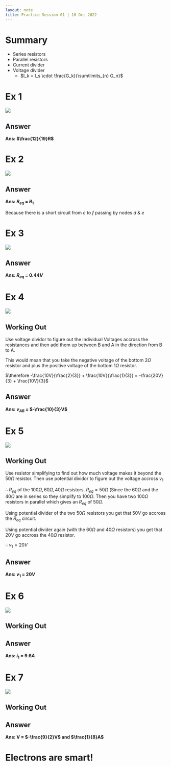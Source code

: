 ```yaml
---
layout: note
title: Practice Session 01 | 10 Oct 2022 
---
```


# Summary #

* Series resistors
* Parallel resistors
* Current divider
* Voltage divider
	* $I_k = I_s \cdot \frac{G_k}{\sum\limits_{n} G_n}$

# Ex 1 #

![](practice01/ex01.png)

## Answer ##

**Ans: $\frac{12}{19}R$**

# Ex 2 #

![](practice01/ex02.png)

## Answer ##

**Ans: $R_{eq}$ = $R_1$**

Because there is a short circuit from $c$ to $f$ passing by nodes $d$ & $e$

# Ex 3 #

![](practice01/ex03.png)

## Answer ##

**Ans: $R_{eq}$ = $0.44 V$**

# Ex 4 #

![](practice01/ex04.png)

## Working Out ##

Use voltage dividor to figure out the individual Voltages accross the
resistances and then add them up between B and A in the direction from B to A.

This would mean that you take the negative voltage of the bottom $2\Omega$
resistor and plus the positive voltage of the bottom $1\Omega$ resistor.

$\therefore -\frac{10V}{\frac{2}{3}} + \frac{10V}{\frac{1}{3}} = -\frac{20V}{3} + \frac{10V}{3}$

## Answer ##

**Ans: $v_{AB}$ = $-\frac{10}{3}V$**

# Ex 5 #

![](practice01/ex05.png)

## Working Out ##

Use resistor simplifying to find out how much voltage makes it beyond the
$50\Omega$ resistor.
Then use potential dividor to figure out the voltage accross $v_1$

$\therefore R_{eq}$ of the $100\Omega, 60\Omega, 40\Omega$ resistors.
$R_{eq} = 50\Omega$ (Since the $60\Omega$ and the $40\Omega$ are in series so
they simplify to $100\Omega$. Then you have two $100\Omega$ resistors in
parallel which gives an $R_{eq}$ of $50\Omega$.

Using potential divider of the two $50\Omega$ resistors you get that $50V$ go accross the $R_{eq}$ circuit.

Using potential divider again (with the $60\Omega$ and $40\Omega$ resistors) you get that $20V$ go accross the $40\Omega$ resistor.

$\therefore v_1 = 20V$


## Answer ##

**Ans: $v_1$ = $20 V$**

# Ex 6 #

![](practice01/ex06.png)

## Working Out ##

## Answer ##

**Ans: $i_1$ = $9.6 A$**

# Ex 7 #

![](practice01/ex07.png)

## Working Out ##

## Answer ##

**Ans: V = $-\frac{9}{2}V$ and $\frac{1}{8}A$**

# Electrons are smart! #
